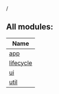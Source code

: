 /

## All modules:

| Name |
|---|
| [app](app/index.md) |  |
| [lifecycle](core/lifecycle/index.md) |  |
| [ui](core/ui/index.md) |  |
| [util](core/util/index.md) |  |
